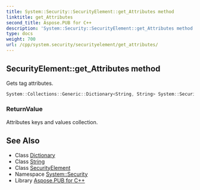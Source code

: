 ```yaml
---
title: System::Security::SecurityElement::get_Attributes method
linktitle: get_Attributes
second_title: Aspose.PUB for C++
description: 'System::Security::SecurityElement::get_Attributes method. Gets tag attributes in C++.'
type: docs
weight: 700
url: /cpp/system.security/securityelement/get_attributes/
---
```

## SecurityElement::get_Attributes method


Gets tag attributes.

```cpp
System::Collections::Generic::Dictionary<String, String> System::Security::SecurityElement::get_Attributes()
```


### ReturnValue

Attributes keys and values collection.

## See Also

* Class [Dictionary](../../../system.collections.generic/dictionary/)
* Class [String](../../../system/string/)
* Class [SecurityElement](../)
* Namespace [System::Security](../../)
* Library [Aspose.PUB for C++](../../../)
